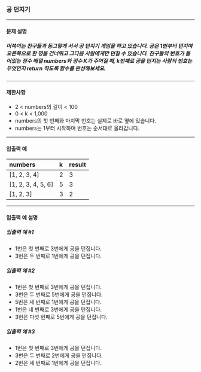 ### 공 던지기

***

#### 문제 설명
##### 머쓱이는 친구들과 동그랗게 서서 공 던지기 게임을 하고 있습니다. 공은 1번부터 던지며 오른쪽으로 한 명을 건너뛰고 그다음 사람에게만 던질 수 있습니다. 친구들의 번호가 들어있는 정수 배열 numbers와 정수 K가 주어질 때, k번째로 공을 던지는 사람의 번호는 무엇인지 return 하도록 함수를 완성해보세요.

***

#### 제한사항
* 2 < numbers의 길이 < 100
* 0 < k < 1,000
* numbers의 첫 번째와 마지막 번호는 실제로 바로 옆에 있습니다.
* numbers는 1부터 시작하며 번호는 순서대로 올라갑니다.

***

#### 입출력 예
numbers	          |k  |result|
|:--              |:--|:--
[1, 2, 3, 4]      |	2 |	3    |
[1, 2, 3, 4, 5, 6]|	5 |	3    |
[1, 2, 3]         |	3 |	2    |

***

#### 입출력 예 설명
##### 입출력 예 #1
* 1번은 첫 번째로 3번에게 공을 던집니다.
* 3번은 두 번째로 1번에게 공을 던집니다.

##### 입출력 예 #2
* 1번은 첫 번째로 3번에게 공을 던집니다.
* 3번은 두 번째로 5번에게 공을 던집니다.
* 5번은 세 번째로 1번에게 공을 던집니다.
* 1번은 네 번째로 3번에게 공을 던집니다.
* 3번은 다섯 번째로 5번에게 공을 던집니다.

##### 입출력 예 #3
* 1번은 첫 번째로 3번에게 공을 던집니다.
* 3번은 두 번째로 2번에게 공을 던집니다.
* 2번은 세 번째로 1번에게 공을 던집니다.
